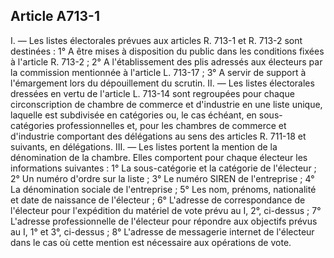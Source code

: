 Article A713-1
----
I. ― Les listes électorales prévues aux articles R. 713-1 et R. 713-2 sont
destinées : 1° A être mises à disposition du public dans les conditions fixées à
l'article R. 713-2 ; 2° A l'établissement des plis adressés aux électeurs par la
commission mentionnée à l'article L. 713-17 ; 3° A servir de support à
l'émargement lors du dépouillement du scrutin. II. ― Les listes électorales
dressées en vertu de l'article L. 713-14 sont regroupées pour chaque
circonscription de chambre de commerce et d'industrie en une liste unique,
laquelle est subdivisée en catégories ou, le cas échéant, en sous-catégories
professionnelles et, pour les chambres de commerce et d'industrie comportant des
délégations au sens des articles R. 711-18 et suivants, en délégations. III. ―
Les listes portent la mention de la dénomination de la chambre. Elles comportent
pour chaque électeur les informations suivantes : 1° La sous-catégorie et la
catégorie de l'électeur ; 2° Un numéro d'ordre sur la liste ; 3° Le numéro SIREN
de l'entreprise ; 4° La dénomination sociale de l'entreprise ; 5° Les nom,
prénoms, nationalité et date de naissance de l'électeur ; 6° L'adresse de
correspondance de l'électeur pour l'expédition du matériel de vote prévu au I,
2°, ci-dessus ; 7° L'adresse professionnelle de l'électeur pour répondre aux
objectifs prévus au I, 1° et 3°, ci-dessus ; 8° L'adresse de messagerie internet
de l'électeur dans le cas où cette mention est nécessaire aux opérations de
vote.
